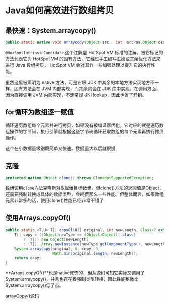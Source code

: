 # Java如何高效进行数组拷贝

## 最快速：System.arraycopy()

```java
public static native void arraycopy(Object src,  int  srcPos,Object dest, int destPos,int length);
```

`@HotSpotIntrinsicCandidate` 这个注解是 HotSpot VM 标准的注解，被它标记的方法代表它为 HotSpot VM 的固有方法，它经过手工编写汇编或其余优化方法来进行 Java 数组拷贝， HotSpot VM 会对其作一些加强处理以提升它的执行性能。

虽然这里被声明为 native 方法，可是它跟 JDK 中其余的本地方法实现地方不一样，固有方法会在 JVM 内部实现，而其余的会在 JDK 库中实现。在调用方面，因为直接调用 JVM 内部实现，不走常规 JNI lookup，因此也省了开销。

## for循环为数组逐一赋值

循环遍历数组每个元素并进行拷贝，如果没有被编译器优化，它对应的就是遍历数组操作的字节码，执行引擎就根据这些字节码循环获取数组的每个元素再执行拷贝操作。

这个在小数据量级别既简单又快速，数据量大以后就很慢

## 克隆

```java
protected native Object clone() throws CloneNotSupportedException;
```

数组调用`clone`方法克隆新对象赋给目标数组，但clone()方法的返回值是Object，还需要强制转换成具体的数据类型，会耗费那么一些性能。但整体而言，如果数组元素非常多的话，使用clone()性能已经非常不错了

## 使用Arrays.copyOf()

```java
public static <T,U> T[] copyOf(U[] original, int newLength, Class<? extends T[]> newType) {
    T[] copy = ((Object)newType == (Object)Object[].class)
        ? (T[]) new Object[newLength]
        : (T[]) Array.newInstance(newType.getComponentType(), newLength);
    System.arraycopy(original, 0, copy, 0,
                     Math.min(original.length, newLength));
    return copy;
}
```

**Arrays.copyOf()**也是native修饰的，但从源码可知它实际又调用了System.arraycopy()，并且也存在着强制类型转换，因此性能稍微比System.arraycopy()低了点。

[arrayCopy()源码](https://www.shangmayuan.com/a/5d073af1cda54928b5095351.html)
